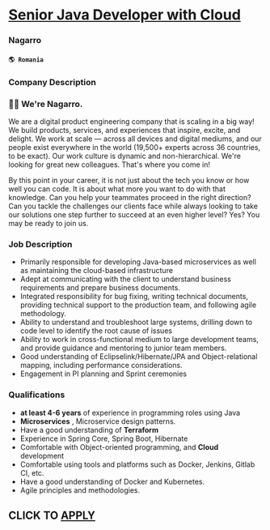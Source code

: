 # [Senior Java Developer with Cloud](https://www.remotewlb.com/apply/senior-java-developer-with-cloud-40976)  
### Nagarro  
#### `🌎 Romania`  

### Company Description

### 👋🏼 We're Nagarro.

We are a digital product engineering company that is scaling in a big way! We build products, services, and experiences that inspire, excite, and delight. We work at scale — across all devices and digital mediums, and our people exist everywhere in the world (19,500+ experts across 36 countries, to be exact). Our work culture is dynamic and non-hierarchical. We're looking for great new colleagues. That's where you come in!

By this point in your career, it is not just about the tech you know or how well you can code. It is about what more you want to do with that knowledge. Can you help your teammates proceed in the right direction? Can you tackle the challenges our clients face while always looking to take our solutions one step further to succeed at an even higher level? Yes? You may be ready to join us.

### Job Description

  * Primarily responsible for developing Java-based microservices as well as maintaining the cloud-based infrastructure
  * Adept at communicating with the client to understand business requirements and prepare business documents.
  * Integrated responsibility for bug fixing, writing technical documents, providing technical support to the production team, and following agile methodology.
  * Ability to understand and troubleshoot large systems, drilling down to code level to identify the root cause of issues
  * Ability to work in cross-functional medium to large development teams, and provide guidance and mentoring to junior team members.
  * Good understanding of Eclipselink/Hibernate/JPA and Object-relational mapping, including performance considerations.
  * Engagement in PI planning and Sprint ceremonies

### Qualifications

  *  **at least 4-6 years** of experience in programming roles using Java
  *  **Microservices** , Microservice design patterns.
  * Have a good understanding of **Terraform**
  * Experience in Spring Core, Spring Boot, Hibernate
  * Comfortable with Object-oriented programming, and **Cloud** development
  * Comfortable using tools and platforms such as Docker, Jenkins, Gitlab CI, etc.
  * Have a good understanding of Docker and Kubernetes. 
  * Agile principles and methodologies.

  
## CLICK TO [APPLY](https://www.remotewlb.com/apply/senior-java-developer-with-cloud-40976)

